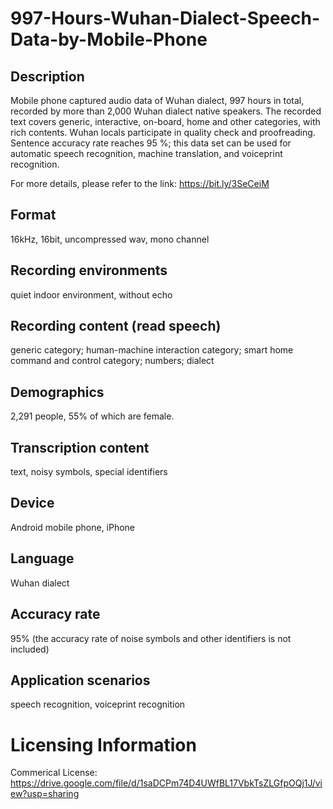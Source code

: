 # 997-Hours-Wuhan-Dialect-Speech-Data-by-Mobile-Phone


## Description
Mobile phone captured audio data of Wuhan dialect, 997 hours in total, recorded by more than 2,000 Wuhan dialect native speakers. The recorded text covers generic, interactive, on-board, home and other categories, with rich contents. Wuhan locals participate in quality check and proofreading. Sentence accuracy rate reaches 95 %; this data set can be used for automatic speech recognition, machine translation, and voiceprint recognition.

For more details, please refer to the link: https://bit.ly/3SeCeiM

## Format
16kHz, 16bit, uncompressed wav, mono channel

## Recording environments
quiet indoor environment, without echo

## Recording content (read speech)
generic category; human-machine interaction category; smart home command and control category; numbers; dialect

## Demographics
2,291 people, 55% of which are female.

## Transcription content
text, noisy symbols, special identifiers

## Device
Android mobile phone, iPhone

## Language
Wuhan dialect

## Accuracy rate
95% (the accuracy rate of noise symbols and other identifiers is not included)

## Application scenarios
speech recognition, voiceprint recognition

# Licensing Information
Commerical License: https://drive.google.com/file/d/1saDCPm74D4UWfBL17VbkTsZLGfpOQj1J/view?usp=sharing
